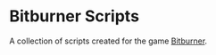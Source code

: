 # Bitburner Scripts

A collection of scripts created for the game [Bitburner](https://github.com/bitburner-official/bitburner-src).